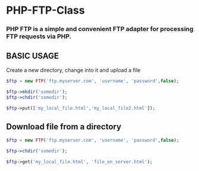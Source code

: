 # PHP-FTP-Class
### PHP FTP is a simple and convenient FTP adapter for processing FTP requests via PHP.

## BASIC USAGE
Create a new directory, change into it and upload a file

```php
$ftp = new FTP('ftp.myserver.com', 'username', 'password',false);

$ftp->mkdir('somedir');
$ftp->chdir('somedir');

$ftp->put(['my_local_file.html','my_local_file2.html']);
```

## Download file from a directory

```php
$ftp = new FTP('ftp.myserver.com', 'username', 'password',false);

$ftp->chdir('somedir');

$ftp->get('my_local_file.html', 'file_on_server.html');

```